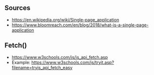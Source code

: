 ## Sources

- https://en.wikipedia.org/wiki/Single-page_application
- https://www.bloomreach.com/en/blog/2018/what-is-a-single-page-application

## Fetch()

- https://www.w3schools.com/js/js_api_fetch.asp
- Example: https://www.w3schools.com/js/tryit.asp?filename=tryjs_api_fetch_easy
